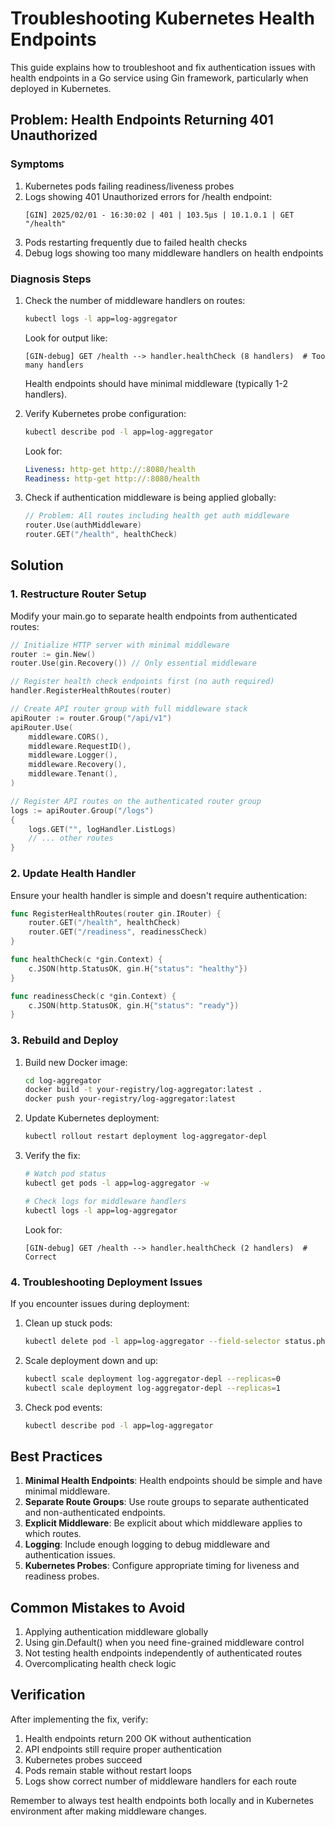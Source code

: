 # Troubleshooting Kubernetes Health Endpoints

This guide explains how to troubleshoot and fix authentication issues with health endpoints in a Go service using Gin framework, particularly when deployed in Kubernetes.

## Problem: Health Endpoints Returning 401 Unauthorized

### Symptoms

1. Kubernetes pods failing readiness/liveness probes
2. Logs showing 401 Unauthorized errors for /health endpoint:
   ```
   [GIN] 2025/02/01 - 16:30:02 | 401 | 103.5μs | 10.1.0.1 | GET "/health"
   ```
3. Pods restarting frequently due to failed health checks
4. Debug logs showing too many middleware handlers on health endpoints

### Diagnosis Steps

1. Check the number of middleware handlers on routes:

   ```bash
   kubectl logs -l app=log-aggregator
   ```

   Look for output like:

   ```
   [GIN-debug] GET /health --> handler.healthCheck (8 handlers)  # Too many handlers
   ```

   Health endpoints should have minimal middleware (typically 1-2 handlers).

2. Verify Kubernetes probe configuration:

   ```bash
   kubectl describe pod -l app=log-aggregator
   ```

   Look for:

   ```yaml
   Liveness: http-get http://:8080/health
   Readiness: http-get http://:8080/health
   ```

3. Check if authentication middleware is being applied globally:
   ```go
   // Problem: All routes including health get auth middleware
   router.Use(authMiddleware)
   router.GET("/health", healthCheck)
   ```

## Solution

### 1. Restructure Router Setup

Modify your main.go to separate health endpoints from authenticated routes:

```go
// Initialize HTTP server with minimal middleware
router := gin.New()
router.Use(gin.Recovery()) // Only essential middleware

// Register health check endpoints first (no auth required)
handler.RegisterHealthRoutes(router)

// Create API router group with full middleware stack
apiRouter := router.Group("/api/v1")
apiRouter.Use(
    middleware.CORS(),
    middleware.RequestID(),
    middleware.Logger(),
    middleware.Recovery(),
    middleware.Tenant(),
)

// Register API routes on the authenticated router group
logs := apiRouter.Group("/logs")
{
    logs.GET("", logHandler.ListLogs)
    // ... other routes
}
```

### 2. Update Health Handler

Ensure your health handler is simple and doesn't require authentication:

```go
func RegisterHealthRoutes(router gin.IRouter) {
    router.GET("/health", healthCheck)
    router.GET("/readiness", readinessCheck)
}

func healthCheck(c *gin.Context) {
    c.JSON(http.StatusOK, gin.H{"status": "healthy"})
}

func readinessCheck(c *gin.Context) {
    c.JSON(http.StatusOK, gin.H{"status": "ready"})
}
```

### 3. Rebuild and Deploy

1. Build new Docker image:

   ```bash
   cd log-aggregator
   docker build -t your-registry/log-aggregator:latest .
   docker push your-registry/log-aggregator:latest
   ```

2. Update Kubernetes deployment:

   ```bash
   kubectl rollout restart deployment log-aggregator-depl
   ```

3. Verify the fix:

   ```bash
   # Watch pod status
   kubectl get pods -l app=log-aggregator -w

   # Check logs for middleware handlers
   kubectl logs -l app=log-aggregator
   ```

   Look for:

   ```
   [GIN-debug] GET /health --> handler.healthCheck (2 handlers)  # Correct
   ```

### 4. Troubleshooting Deployment Issues

If you encounter issues during deployment:

1. Clean up stuck pods:

   ```bash
   kubectl delete pod -l app=log-aggregator --field-selector status.phase=Pending
   ```

2. Scale deployment down and up:

   ```bash
   kubectl scale deployment log-aggregator-depl --replicas=0
   kubectl scale deployment log-aggregator-depl --replicas=1
   ```

3. Check pod events:
   ```bash
   kubectl describe pod -l app=log-aggregator
   ```

## Best Practices

1. **Minimal Health Endpoints**: Health endpoints should be simple and have minimal middleware.
2. **Separate Route Groups**: Use route groups to separate authenticated and non-authenticated endpoints.
3. **Explicit Middleware**: Be explicit about which middleware applies to which routes.
4. **Logging**: Include enough logging to debug middleware and authentication issues.
5. **Kubernetes Probes**: Configure appropriate timing for liveness and readiness probes.

## Common Mistakes to Avoid

1. Applying authentication middleware globally
2. Using gin.Default() when you need fine-grained middleware control
3. Not testing health endpoints independently of authenticated routes
4. Overcomplicating health check logic

## Verification

After implementing the fix, verify:

1. Health endpoints return 200 OK without authentication
2. API endpoints still require proper authentication
3. Kubernetes probes succeed
4. Pods remain stable without restart loops
5. Logs show correct number of middleware handlers for each route

Remember to always test health endpoints both locally and in Kubernetes environment after making middleware changes.

